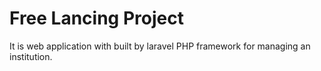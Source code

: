 # Free Lancing Project

It is web application with built by laravel PHP framework for managing an institution.
